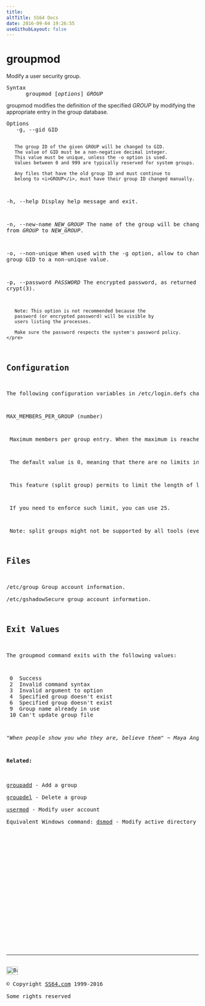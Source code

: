 ```yaml
---
title:
altTitle: SS64 Docs
date: 2016-09-04 19:26:55
useGithubLayout: false
---
```

<!-- #BeginLibraryItem "/Library/head_bash.lbi" --><!-- #EndLibraryItem --><h1>groupmod</h1> 
<p>Modify a  user security group. </p>
<pre>Syntax
      groupmod [<i>options</i>] <i>GROUP</i> </pre>
<p>groupmod  modifies the definition of the specified <i>GROUP</i> by modifying the appropriate entry in the group database. </p>
<pre>Options
   -g, --gid GID
   
       The group ID of the given GROUP will be changed to GID.
       The value of GID must be a non-negative decimal integer.
       This value must be unique, unless the -o option is used.
       Values between 0 and 999 are typically reserved for system groups.

       Any files that have the old group ID and must continue to
       belong to <i>GROUP</i>, must have their group ID changed manually.

   -h, --help
       Display help message and exit.

   -n, --new-name <i>NEW_GROUP</i>
       The name of the group will be changed from <i>GROUP</i> to <i>NEW_GROUP</i>.

   -o, --non-unique
       When used with the -g option, allow to change the
       group GID to a non-unique value.

   -p, --password <i>PASSWORD</i>
       The encrypted password, as returned by crypt(3).

       Note: This option is not recommended because the
       password (or encrypted password) will be visible by
       users listing the processes.

       Make sure the password respects the system's password policy. </pre>
<h2>Configuration</h2>
<p>The following configuration variables in /etc/login.defs change the behavior of this tool:</p>
<p><span class="code">MAX_MEMBERS_PER_GROUP</span> (number)</p>
<p> Maximum members per group entry. When the maximum is reached, a new group entry (line) is started in /etc/group (with the same name, same password, and same GID).</p>
<p> The default value is 0, meaning that there are no limits in the number of members in a group.</p>
<p> This feature (split group) permits to limit the length of lines in the group file. This is useful to make sure that lines for NIS groups are not larger than 1024 characters.</p>
<p> If you need to enforce such limit, you can use 25.</p>
<p> Note: split groups might not be supported by all tools (even in the Shadow toolsuite). You should not use this variable unless you really need it. </p>
<h2>Files</h2>
<p><span class="code">/etc/group</span> Group account information. <br>
<span class="code">/etc/gshadow</span>Secure group account information. </p>
<h2>Exit Values</h2>
<p>The groupmod command exits with the following values:</p>
<pre> 0  Success 
 2  Invalid command syntax 
 3  Invalid argument to option 
 4  Specified group doesn't exist 
 6  Specified group doesn't exist 
 9  Group name already in use 
 10 Can't update group file </pre>
<p class="quote"><i class="quote">"When people show you who they are, believe them" ~ Maya Angelou</i></p>
<p><b>Related:</b><br>
<br>
<a href="groupadd.html">groupadd</a> - Add a group <br>
<a href="groupdel.html">groupdel</a> - Delete a group<br>
<a href="usermod.html">usermod</a> - Modify user account<br>
Equivalent Windows command: <a href="../nt/dsmod-group.html">dsmod</a> - Modify active directory object.</p><!-- #BeginLibraryItem "/Library/foot_bash.lbi" --><p><script async="" src="//pagead2.googlesyndication.com/pagead/js/adsbygoogle.js"></script>
<!-- bash300 -->
<ins class="adsbygoogle" style="display:inline-block;width:300px;height:250px" data-ad-client="ca-pub-6140977852749469" data-ad-slot="4615356305"></ins>
<script>
(adsbygoogle = window.adsbygoogle || []).push({});
</script></p>
<hr>
<div id="bl" class="footer"><a href="#"><img src="../images/top.png" width="30" height="22" alt="Back to the Top"></a></div>
<div id="br" class="footer, tagline">© Copyright <a href="http://ss64.com/">SS64.com</a> 1999-2016<br>
Some rights reserved</div><!-- #EndLibraryItem -->

